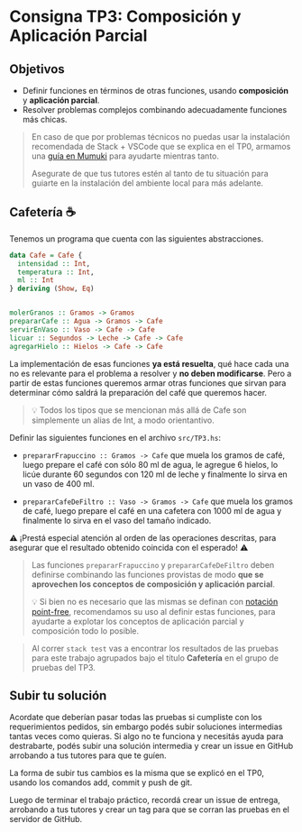 # Consigna TP3: Composición y Aplicación Parcial

## Objetivos

- Definir funciones en términos de otras funciones, usando **composición** y **aplicación parcial**.
- Resolver problemas complejos combinando adecuadamente funciones más chicas.

> En caso de que por problemas técnicos no puedas usar la instalación recomendada de Stack + VSCode que se explica en el TP0, armamos una [guía en Mumuki](https://mumuki.io/nym/complements/264-pdep-mit-2022-tp-funcional) para ayudarte mientras tanto.
>
> Asegurate de que tus tutores estén al tanto de tu situación para guiarte en la instalación del ambiente local para más adelante.

## Cafetería :coffee:

Tenemos un programa que cuenta con las siguientes abstracciones.

```haskell
data Cafe = Cafe {
  intensidad :: Int,
  temperatura :: Int,
  ml :: Int
} deriving (Show, Eq)


molerGranos :: Gramos -> Gramos
prepararCafe :: Agua -> Gramos -> Cafe
servirEnVaso :: Vaso -> Cafe -> Cafe
licuar :: Segundos -> Leche -> Cafe -> Cafe
agregarHielo :: Hielos -> Cafe -> Cafe
```

La implementación de esas funciones **ya está resuelta**, qué hace cada una no es relevante para el problema a resolver y **no deben modificarse**. Pero a partir de estas funciones queremos armar otras funciones que sirvan para determinar cómo saldrá la preparación del café que queremos hacer.

> :bulb: Todos los tipos que se mencionan más allá de Cafe son simplemente un alias de Int, a modo orientantivo.

Definir las siguientes funciones en el archivo `src/TP3.hs`:

 - `prepararFrapuccino :: Gramos -> Cafe` que muela los gramos de café, luego prepare el café con sólo 80 ml de agua, le agregue 6 hielos, lo licúe durante 60 segundos con 120 ml de leche y finalmente lo sirva en un vaso de 400 ml.

 - `prepararCafeDeFiltro :: Vaso -> Gramos -> Cafe` que muela los gramos de café, luego prepare el café en una cafetera con 1000 ml de agua y finalmente lo sirva en el vaso del tamaño indicado.

:warning: ¡Prestá especial atención al orden de las operaciones descritas, para asegurar que el resultado obtenido coincida con el esperado! :warning:

> Las funciones `prepararFrapuccino` y `prepararCafeDeFiltro` deben definirse combinando las funciones provistas de modo **que se aprovechen los conceptos de composición y aplicación parcial**.
>
> :bulb: Si bien no es necesario que las mismas se definan con [notación point-free](http://wiki.uqbar.org/wiki/articles/notacion-point-free.html), recomendamos su uso al definir estas funciones, para ayudarte a explotar los conceptos de aplicación parcial y composición todo lo posible.

> Al correr `stack test` vas a encontrar los resultados de las pruebas para este trabajo agrupados bajo el título **Cafetería** en el grupo de pruebas del TP3.

## Subir tu solución

Acordate que deberían pasar todas las pruebas si cumpliste con los requerimientos pedidos, sin embargo podés subir soluciones intermedias tantas veces como quieras. Si algo no te funciona y necesitás ayuda para destrabarte, podés subir una solución intermedia y crear un issue en GitHub arrobando a tus tutores para que te guíen.

La forma de subir tus cambios es la misma que se explicó en el TP0, usando los comandos add, commit y push de git.

Luego de terminar el trabajo práctico, recordá crear un issue de entrega, arrobando a tus tutores y crear un tag para que se corran las pruebas en el servidor de GitHub.